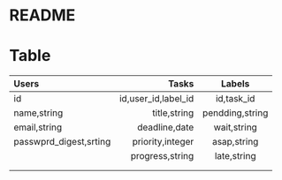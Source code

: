 # README

# Table

|Users|Tasks|Labels|
|:--|--:|:--:|
|id|id,user_id,label_id|id,task_id|
|name,string|title,string|pendding,string|
|email,string|deadline,date|wait,string|
|passwprd_digest,srting|priority,integer|asap,string|
||progress,string|late,string|
||||well,string|
||||event,string|